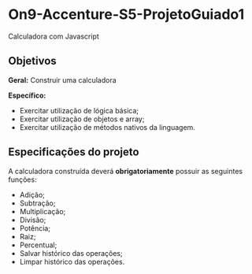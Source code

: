 # On9-Accenture-S5-ProjetoGuiado1

Calculadora com Javascript

## Objetivos

**Geral:** Construir uma calculadora

**Específico:**
-	Exercitar utilização de lógica básica;
-	Exercitar utilização de objetos e array;
-	Exercitar utilização de métodos nativos da linguagem.

## Especificações do projeto

A calculadora construída deverá **obrigatoriamente** possuir as seguintes funções:
- Adição;
- Subtração;
- Multiplicação;
- Divisão;
- Potência;
- Raiz;
- Percentual;
- Salvar histórico das operações;
- Limpar histórico das operações.
